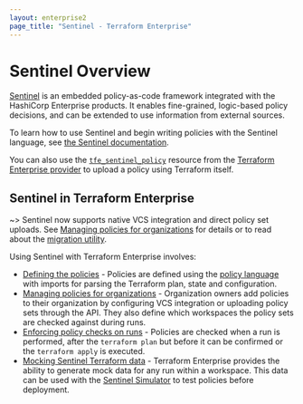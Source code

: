 ```yaml
---
layout: enterprise2
page_title: "Sentinel - Terraform Enterprise"
---
```


# Sentinel Overview

[Sentinel](https://www.hashicorp.com/sentinel) is an embedded policy-as-code
framework integrated with the HashiCorp Enterprise products. It enables
fine-grained, logic-based policy decisions, and can be extended to use
information from external sources.

To learn how to use Sentinel and begin writing policies with the Sentinel
language, see [the Sentinel
documentation](https://docs.hashicorp.com/sentinel/writing/).

You can also use the
[`tfe_sentinel_policy`](/docs/providers/tfe/r/sentinel_policy.html) resource
from the [Terraform Enterprise provider](/docs/providers/tfe/) to upload a
policy using Terraform itself.

## Sentinel in Terraform Enterprise

~> Sentinel now supports native VCS integration and direct policy set uploads.
   See [Managing policies for organizations](./manage-policies.html) for details
   or to read about the [migration utility](./manage-policies.html#migration-utility).

Using Sentinel with Terraform Enterprise involves:

- [Defining the policies](./import/index.html) - Policies are defined using the
  [policy language](https://docs.hashicorp.com/sentinel/concepts/language) with
  imports for parsing the Terraform plan, state and configuration.
- [Managing policies for organizations](./manage-policies.html) -
  Organization owners add policies to their organization by configuring VCS
  integration or uploading policy sets through the API. They also define which
  workspaces the policy sets are checked against during runs.
- [Enforcing policy checks on runs](./enforce.html) - Policies are checked when
  a run is performed, after the `terraform plan` but before it can be confirmed
  or the `terraform apply` is executed.
- [Mocking Sentinel Terraform data](./mock.html) - Terraform Enterprise provides
  the ability to generate mock data for any run within a workspace. This data
  can be used with the [Sentinel
  Simulator](https://docs.hashicorp.com/sentinel/commands/) to test policies
  before deployment.

